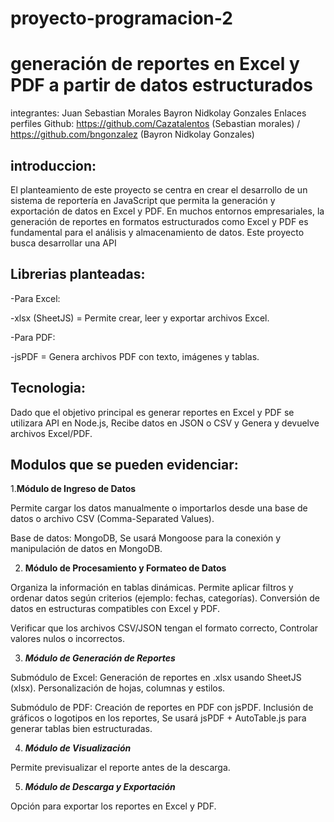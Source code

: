 # proyecto-programacion-2
#  generación de reportes en Excel y PDF a partir de datos estructurados
integrantes: Juan Sebastian Morales Bayron Nidkolay Gonzales
Enlaces perfiles Github: https://github.com/Cazatalentos (Sebastian morales)  /  https://github.com/bngonzalez (Bayron Nidkolay Gonzales)


## introduccion:
 <p>
 <p>
El planteamiento de este proyecto se centra en crear el desarrollo de un sistema de reportería en JavaScript que permita la generación y exportación de datos en Excel y PDF. En muchos entornos empresariales, la generación de reportes en formatos estructurados como Excel y PDF es fundamental para el análisis y almacenamiento de datos. Este proyecto busca desarrollar una API
 
## Librerias planteadas:
   <p>
-Para Excel:
     <p>
-xlsx (SheetJS) = Permite crear, leer y exportar archivos Excel.
       <p>
-Para PDF:
         <p>
-jsPDF = Genera archivos PDF con texto, imágenes y tablas.
           
## Tecnologia:
 <p>
 Dado que el objetivo principal es generar reportes en Excel y PDF se utilizara API en Node.js, Recibe datos en JSON o CSV y Genera y devuelve archivos Excel/PDF.

## Modulos que se pueden evidenciar:
 
1.**Módulo de Ingreso de Datos**
 <p>
Permite cargar los datos manualmente o importarlos desde una base de datos o archivo CSV (Comma-Separated Values).
  <p>
Base de datos: MongoDB, Se usará Mongoose para la conexión y manipulación de datos en MongoDB.
   
2. **Módulo de Procesamiento y Formateo de Datos**
  <p>
Organiza la información en tablas dinámicas.
Permite aplicar filtros y ordenar datos según criterios (ejemplo: fechas, categorías).
Conversión de datos en estructuras compatibles con Excel y PDF.
   <p>
Verificar que los archivos CSV/JSON tengan el formato correcto, Controlar valores nulos o incorrectos.

3. ***Módulo de Generación de Reportes***
 <p>
Submódulo de Excel:
Generación de reportes en .xlsx usando SheetJS (xlsx).
Personalización de hojas, columnas y estilos.
 <p>
Submódulo de PDF:
Creación de reportes en PDF con jsPDF.
Inclusión de gráficos o logotipos en los reportes, Se usará jsPDF + AutoTable.js para generar tablas bien estructuradas.
 
4. ***Módulo de Visualización***
 <p>
Permite previsualizar el reporte antes de la descarga.
 
5. ***Módulo de Descarga y Exportación***
 <p>
Opción para exportar los reportes en Excel y PDF.
